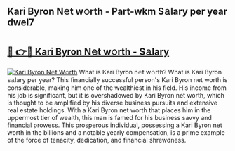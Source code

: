 ## Kari Byron N𝚎t w𝚘rth - Part-wkm S𝚊lary per year dweI7

# <h2><a href="http://gc3618r.nevu.top/?p=Kari+Byron">🔗 👉🔴 Kari Byron N𝚎t w𝚘rth - S𝚊lary</a></h2>

[![Kari Byron N𝚎t W𝚘rth](https://i.imgur.com/Oavwk0R.jpeg)](http://gc3618r.nevu.top/?p=Kari+Byron)
What is Kari Byron n𝚎t w𝚘rth? What is Kari Byron s𝚊lary per year?
This financially successful person's Kari Byron net worth is considerable, making him one of the wealthiest in his field. His income from his job is significant, but it is overshadowed by Kari Byron net worth, which is thought to be amplified by his diverse business pursuits and extensive real estate holdings. With a Kari Byron net worth that places him in the uppermost tier of wealth, this man is famed for his business savvy and financial prowess. This prosperous individual, possessing a Kari Byron net worth in the billions and a notable yearly compensation, is a prime example of the force of tenacity, dedication, and financial shrewdness.
